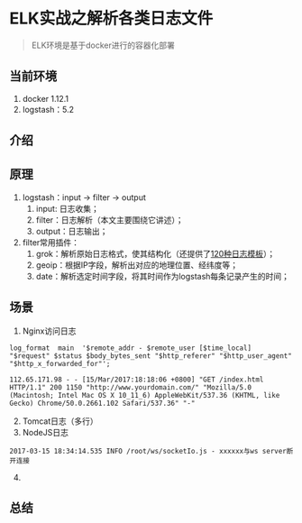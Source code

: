 # ELK实战之解析各类日志文件
 
> ELK环境是基于docker进行的容器化部署
 
## 当前环境
1. docker 1.12.1
2. logstash：5.2


## 介绍


## 原理
1. logstash：input -> filter -> output
	1. input: 日志收集；
	2. filter：日志解析（本文主要围绕它讲述）；
	3. output：日志输出；
2. filter常用插件：
	1. grok：解析原始日志格式，使其结构化（还提供了[120种日志模板](https://github.com/logstash-plugins/logstash-patterns-core/tree/master/patterns)）；
	2. geoip：根据IP字段，解析出对应的地理位置、经纬度等；
	3. date：解析选定时间字段，将其时间作为logstash每条记录产生的时间；

## 场景
1. Nginx访问日志

```
log_format  main  '$remote_addr - $remote_user [$time_local] "$request" $status $body_bytes_sent "$http_referer" "$http_user_agent" "$http_x_forwarded_for"'; 
```

	112.65.171.98 - - [15/Mar/2017:18:18:06 +0800] "GET /index.html HTTP/1.1" 200 1150 "http://www.yourdomain.com/" "Mozilla/5.0 (Macintosh; Intel Mac OS X 10_11_6) AppleWebKit/537.36 (KHTML, like Gecko) Chrome/50.0.2661.102 Safari/537.36" "-"



2. Tomcat日志（多行）
3. NodeJS日志
```
2017-03-15 18:34:14.535 INFO /root/ws/socketIo.js - xxxxxx与ws server断开连接
```
4. 

## 总结


